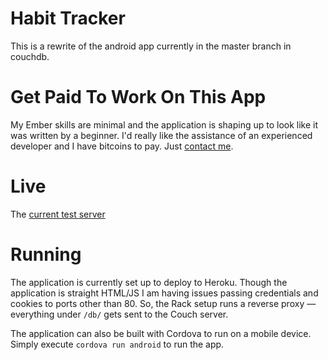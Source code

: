 Habit Tracker
=============

This is a rewrite of the android app currently in the master branch in couchdb.

Get Paid To Work On This App
============================

My Ember skills are minimal and the application is shaping up to look like it was written by a beginner. I'd really like the assistance of an experienced developer and I have bitcoins to pay. Just [contact me](mailto:will@dhappy.org).

# Live

The [current test server](http://hbit.herokuapp.com)

# Running

The application is currently set up to deploy to Heroku. Though the application is straight HTML/JS I am having issues passing credentials and cookies to ports other than 80. So, the Rack setup runs a reverse proxy — everything under `/db/` gets sent to the Couch server.

The application can also be built with Cordova to run on a mobile device. Simply execute `cordova run android` to run the app.
